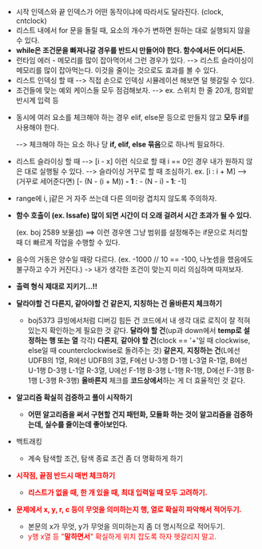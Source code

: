 * 시작 인덱스와 끝 인덱스가 어떤 동작이냐에 따라서도 달라진다. (clock, cntclock)
* 리스트 내에서 for 문을 돌릴 때, 요소의 개수가 변하면 원하는 대로 실행되지 않을 수 있다.
* <strong>while은 조건문을 빠져나갈 경우를 반드시 만들어야 한다. 함수에서든 어디서든.</strong>
* 런타임 에러 - 메모리를 많이 잡아먹어서 그런 경우가 있다.
  --> 리스트 슬라이싱이 메모리를 많이 잡아먹는다. 이것을 줄이는 것으로도 효과를 볼 수 있다.
* 리스트 인덱싱 할 때
  --> 직접 손으로 인덱싱 시뮬레이션 해보면 덜 헷갈릴 수 있다.
* 조건들에 맞는 예외 케이스들 모두 점검해보자.
  --> ex. 스위치 한 줄 20개, 참외밭 반시계 입력 등

- 동시에 여러 요소를 체크해야 하는 경우 elif, else문 등으로 만들지 않고 <strong>모두 if</strong>를 사용해야 한다.

  --> 체크해야 하는 요소 하나 당 <strong>if, elif, else 묶음</strong>으로 하나씩 필요하다.
  
- 리스트 슬라이싱 할 때
  --> [i - x] 이런 식으로 할 때 i == 0인 경우 내가 원하지 않은 대로 실행될 수 있다.
  --> 슬라이싱 거꾸로 할 때 조심하기.
  ex. [i : i + M] --> (거꾸로 세어준다면) [- (N - (i + M)) <strong>- 1</strong> : - (N - i) <strong>- 1</strong>: -1]

- range에 i, j같은 거 자주 쓰는데 다른 의미랑 겹치지 않도록 주의하자.

- <strong>함수 호출이 (ex. Issafe) 많이 되면 시간이 더 오래 걸려서 시간 초과가 될 수 있다.</strong>

  (ex. boj 2589 보물섬)
  ==> 이런 경우엔 그냥 범위를 설정해주는 if문으로 처리할 때 더 빠르게 작업을 수행할 수 있다.

- 음수의 거동은 양수일 때랑 다르다.
  (ex. -1000 // 10 == -100, 나눗셈을 했음에도 불구하고 수가 커진다.)
  -> 내가 생각한 조건이 맞는지 미리 의심하며 따져보자.

- **출력 형식 제대로 지키기...!!**

- **달라야할 건 다른지, 같아야할 건 같은지, 지칭하는 건 올바른지 체크하기**
  - boj5373 큐빙에서처럼 디버깅 힘든 건 코드에서 내 생각 대로 로직이 잘 적혀있는지 확인하는게 필요한 것 같다.
    **달라야 할 건**(up과 down에서 **temp로 설정하는 행 또는 열** 각각) **다른지**, 
    **같아야 할 건**(clock == '+'일 때 clockwise, else일 때 counterclockwise로 돌려주는 것) **같은지**, 
    **지칭하는 건**(L에선 UDFB의 1열, R에선 UDFB의 3열, F에선 U-3행 D-1행 L-3열 R-1열, B에선 U-1행 D-3행 L-1열 R-3열, U에선 F-1행 B-3행 L-1행 R-1행, D에선 F-3행 B-1행 L-3행 R-3행) **올바른지** 체크를 **코드상에서**하는 게 더 효율적인 것 같다.

- **알고리즘 확실히 검증하고 풀이 시작하기**
  
  - **어떤 알고리즘을 써서 구현할 건지 패턴화, 모듈화 하는 것이 알고리즘을 검증하는데, 실수를 줄이는데 좋아보인다.**
  
- 백트래킹

  - 계속 탐색할 조건, 탐색 종료 조건 좀 더 명확하게 하기

- <font color='red'>**시작점, 끝점 반드시 매번 체크하기**</font>
  
  - <font color='red'>**리스트가 없을 때, 한 개 있을 때, 최대 입력일 때 모두 고려하기.**</font>
  
- <font color='red'>**문제에서 x, y, r, c 등이 무엇을 의미하는지 행, 열로 확실히 파악해서 적어두기.**</font>

  - 본문의 x가 무엇, y가 무엇을 의미하는지 좀 더 명시적으로 적어두기.
  - <font color='red'>y행 x열 등 "**말하면서**" 확실하게 위치 잡도록 하자 헷갈리지 말고.</font>